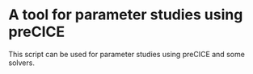 # A tool for parameter studies using preCICE

This script can be used for parameter studies using preCICE and some solvers.
